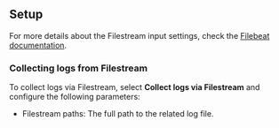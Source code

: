 ## Setup

For more details about the Filestream input settings, check the [Filebeat documentation](https://www.elastic.co/docs/reference/beats/filebeat/filebeat-input-filestream).


### Collecting logs from Filestream

To collect logs via Filestream, select **Collect logs via Filestream** and configure the following parameters:

- Filestream paths: The full path to the related log file.